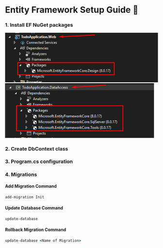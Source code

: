 # Entity Framework Setup Guide 📃


### 1. Install EF NuGet packages
![EF NuGet Packages](ef-packages-1.png)
![EF NuGet Packages](ef-packages-2.png)

### 2. Create DbContext class

### 3. Program.cs configuration

### 4. Migrations

#### Add Migration Command

```cmd
add-migration Init
```

#### Update Database Command

```cmd
update-database
```

#### Rollback Migration Command

```cmd
update-database <Name of Migration>
```

